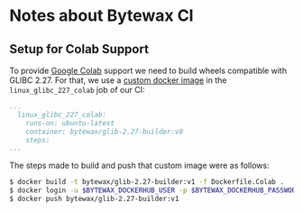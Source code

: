 # Notes about Bytewax CI

## Setup for Colab Support

To provide [Google Colab](https://colab.research.google.com/) support we need to build wheels compatible with GLIBC 2.27.
For that, we use a [custom docker image](Dockerfile.Colab) in the `linux_glibc_227_colab` job of our CI:

```yaml
...
  linux_glibc_227_colab:
    runs-on: ubuntu-latest
    container: bytewax/glib-2.27-builder:v0
    steps:
...
```

The steps made to build and push that custom image were as follows:

```sh
$ docker build -t bytewax/glib-2.27-builder:v1 -f Dockerfile.Colab .
$ docker login -u $BYTEWAX_DOCKERHUB_USER -p $BYTEWAX_DOCKERHUB_PASSWORD
$ docker push bytewax/glib-2.27-builder:v1
```
